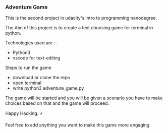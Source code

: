 ### Adventure Game

This is the second project in udacity's intro to programming nanodegree.

The Aim of this project is to create a text choosing game for terminal in python.

Technologies used are :- 

- Python3
- vscode for text-editing

Steps to run the game
- download or clone the repo
- open terminal
- write python3 adventure_game.py

The game will be started and you will be given a scenario you have to make choices based on that and the game will proceed.

Happy Hacking. :zap:

Feel free to add anything you want to make this game more engaging. 
